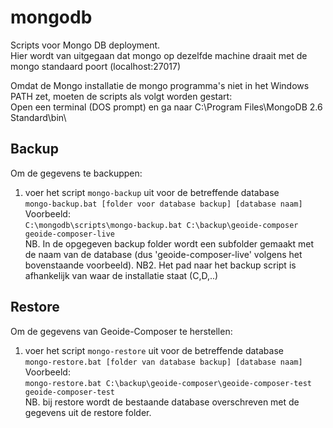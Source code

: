 # mongodb
Scripts voor Mongo DB deployment.   
Hier wordt van uitgegaan dat mongo op dezelfde machine draait met de mongo standaard poort (localhost:27017)  

Omdat de Mongo installatie de mongo programma's niet in het Windows PATH zet, moeten de scripts als volgt worden gestart:    
Open een terminal (DOS prompt) en ga naar C:\Program Files\MongoDB 2.6 Standard\bin\   


## Backup
Om de gegevens te backuppen:  
1. voer het script ``mongo-backup`` uit voor de betreffende database   
   ``mongo-backup.bat [folder voor database backup] [database naam]``  
   Voorbeeld:   
   ``C:\mongodb\scripts\mongo-backup.bat C:\backup\geoide-composer geoide-composer-live``  
    NB. In de opgegeven backup folder wordt een subfolder gemaakt met de naam van de database 
        (dus 'geoide-composer-live' volgens het bovenstaande voorbeeld).
    NB2. Het pad naar het backup script is afhankelijk van waar de installatie staat (C,D,..)


## Restore
Om de gegevens van Geoide-Composer te herstellen:  
1. voer het script ``mongo-restore`` uit voor de betreffende database  
   ``mongo-restore.bat [folder van database backup] [database naam]``  
   Voorbeeld:   
   ``mongo-restore.bat C:\backup\geoide-composer\geoide-composer-test geoide-composer-test ``  
   NB. bij restore wordt de bestaande database overschreven met de gegevens uit de restore folder.  
    

